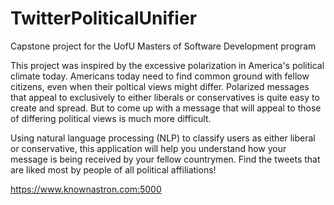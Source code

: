 # TwitterPoliticalUnifier
Capstone project for the UofU Masters of Software Development program

This project was inspired by the excessive polarization in America's political climate today. Americans today need to find common ground with fellow citizens, even when their poltical views might differ. Polarized messages that appeal to exclusively to either liberals or conservatives is quite easy to create and spread. But to come up with a message that will appeal to those of differing political views is much more difficult. 

Using natural language processing (NLP) to classify users as either liberal or conservative, this application will help you understand how your message is being received by your fellow countrymen. Find the tweets that are liked most by people of all political affiliations!

https://www.knownastron.com:5000
